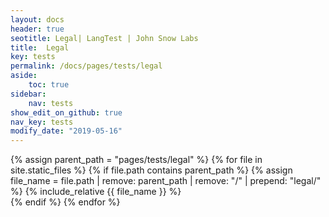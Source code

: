 ```yaml
---
layout: docs
header: true
seotitle: Legal| LangTest | John Snow Labs
title:  Legal
key: tests
permalink: /docs/pages/tests/legal
aside:
    toc: true
sidebar:
    nav: tests
show_edit_on_github: true
nav_key: tests
modify_date: "2019-05-16"
---
```


<div class="main-docs" markdown="1">

{% assign parent_path = "pages/tests/legal" %}
{% for file in site.static_files %}
    {% if file.path contains parent_path %}
        {% assign file_name = file.path | remove:  parent_path | remove:  "/" | prepend: "legal/" %}
        {% include_relative {{ file_name }} %}        
    {% endif %}
{% endfor %}

</div>